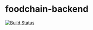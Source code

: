 # foodchain-backend

[![Build Status](https://travis-ci.org/scmo/foodchain-backend.svg?branch=master)](https://travis-ci.org/scmo/foodchain-backend)
